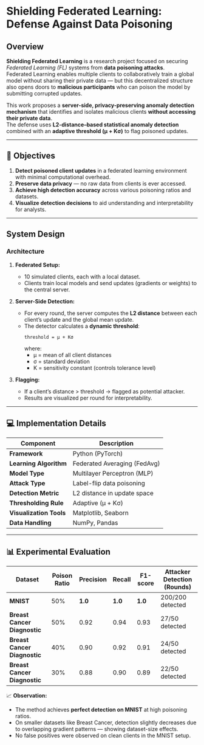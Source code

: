 # Shielding Federated Learning: Defense Against Data Poisoning

## Overview

**Shielding Federated Learning** is a research project focused on securing *Federated Learning (FL)* systems from **data poisoning attacks**.  
Federated Learning enables multiple clients to collaboratively train a global model without sharing their private data — but this decentralized structure also opens doors to **malicious participants** who can poison the model by submitting corrupted updates.

This work proposes a **server-side, privacy-preserving anomaly detection mechanism** that identifies and isolates malicious clients **without accessing their private data**.  
The defense uses **L2-distance–based statistical anomaly detection** combined with an **adaptive threshold (μ + Kσ)** to flag poisoned updates.

---

## 🎯 Objectives

1. **Detect poisoned client updates** in a federated learning environment with minimal computational overhead.  
2. **Preserve data privacy** — no raw data from clients is ever accessed.  
3. **Achieve high detection accuracy** across various poisoning ratios and datasets.  
4. **Visualize detection decisions** to aid understanding and interpretability for analysts.  

---

## System Design

###  Architecture

1. **Federated Setup:**  
   - 10 simulated clients, each with a local dataset.  
   - Clients train local models and send updates (gradients or weights) to the central server.

2. **Server-Side Detection:**  
   - For every round, the server computes the **L2 distance** between each client’s update and the global mean update.  
   - The detector calculates a **dynamic threshold**:
     ```
     threshold = μ + Kσ
     ```
     where:
     - μ = mean of all client distances  
     - σ = standard deviation  
     - K = sensitivity constant (controls tolerance level)

3. **Flagging:**  
   - If a client’s distance > threshold → flagged as potential attacker.  
   - Results are visualized per round for interpretability.

---

## 💻 Implementation Details

| Component | Description |
|------------|-------------|
| **Framework** | Python (PyTorch) |
| **Learning Algorithm** | Federated Averaging (FedAvg) |
| **Model Type** | Multilayer Perceptron (MLP) |
| **Attack Type** | Label-flip data poisoning |
| **Detection Metric** | L2 distance in update space |
| **Thresholding Rule** | Adaptive (μ + Kσ) |
| **Visualization Tools** | Matplotlib, Seaborn |
| **Data Handling** | NumPy, Pandas |



---

## 📊 Experimental Evaluation

| Dataset | Poison Ratio | Precision | Recall | F1-score | Attacker Detection (Rounds) |
|----------|---------------|------------|----------|-----------|------------------------------|
| **MNIST** | 50% | **1.0** | **1.0** | **1.0** | 200/200 detected |
| **Breast Cancer Diagnostic** | 50% | 0.92 | 0.94 | 0.93 | 27/50 detected |
| **Breast Cancer Diagnostic** | 40% | 0.90 | 0.92 | 0.91 | 24/50 detected |
| **Breast Cancer Diagnostic** | 30% | 0.88 | 0.90 | 0.89 | 22/50 detected |

📈 **Observation:**  
- The method achieves **perfect detection on MNIST** at high poisoning ratios.  
- On smaller datasets like Breast Cancer, detection slightly decreases due to overlapping gradient patterns — showing dataset-size effects.  
- No false positives were observed on clean clients in the MNIST setup.

